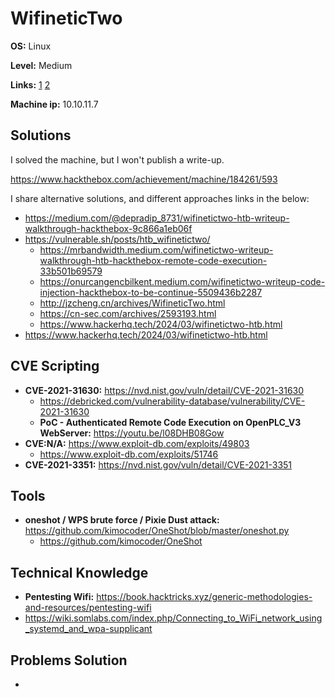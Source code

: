 # WifineticTwo 

**OS:** Linux

**Level:** Medium

**Links:** [1](https://www.hackthebox.com/machines/WifineticTwo)  [2](https://app.hackthebox.com/machines/WifineticTwo)

**Machine ip:** 10.10.11.7


## Solutions
I solved the machine, but I won't publish a write-up.

https://www.hackthebox.com/achievement/machine/184261/593

I share alternative solutions, and different approaches links in the below:
+ https://medium.com/@depradip_8731/wifinetictwo-htb-writeup-walkthrough-hackthebox-9c866a1eb06f
+ https://vulnerable.sh/posts/htb_wifinetictwo/
  + https://mrbandwidth.medium.com/wifinetictwo-writeup-walkthrough-htb-hackthebox-remote-code-execution-33b501b69579
  + https://onurcangencbilkent.medium.com/wifinetictwo-writeup-code-injection-hackthebox-to-be-continue-5509436b2287
  + http://jzcheng.cn/archives/WifineticTwo.html
  + https://cn-sec.com/archives/2593193.html
  + https://www.hackerhq.tech/2024/03/wifinetictwo-htb.html
+ https://www.hackerhq.tech/2024/03/wifinetictwo-htb.html


## CVE Scripting
+ **CVE-2021-31630:** https://nvd.nist.gov/vuln/detail/CVE-2021-31630
  + https://debricked.com/vulnerability-database/vulnerability/CVE-2021-31630
  + **PoC - Authenticated Remote Code Execution on OpenPLC_V3 WebServer:** https://youtu.be/l08DHB08Gow
+ **CVE:N/A:** https://www.exploit-db.com/exploits/49803
  + https://www.exploit-db.com/exploits/51746
+ **CVE-2021-3351:** https://nvd.nist.gov/vuln/detail/CVE-2021-3351


## Tools
+ **oneshot / WPS brute force / Pixie Dust attack:** https://github.com/kimocoder/OneShot/blob/master/oneshot.py
  + https://github.com/kimocoder/OneShot


## Technical Knowledge
+ **Pentesting Wifi:** https://book.hacktricks.xyz/generic-methodologies-and-resources/pentesting-wifi
+ https://wiki.somlabs.com/index.php/Connecting_to_WiFi_network_using_systemd_and_wpa-supplicant


## Problems Solution
+ 
